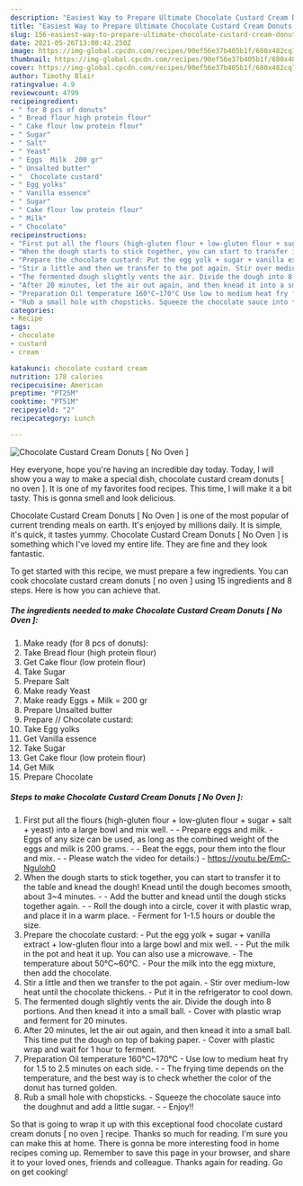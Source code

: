```yaml
---
description: "Easiest Way to Prepare Ultimate Chocolate Custard Cream Donuts [ No Oven ]"
title: "Easiest Way to Prepare Ultimate Chocolate Custard Cream Donuts [ No Oven ]"
slug: 156-easiest-way-to-prepare-ultimate-chocolate-custard-cream-donuts-no-oven
date: 2021-05-26T13:08:42.250Z
image: https://img-global.cpcdn.com/recipes/90ef56e37b405b1f/680x482cq70/chocolate-custard-cream-donuts-no-oven-recipe-main-photo.jpg
thumbnail: https://img-global.cpcdn.com/recipes/90ef56e37b405b1f/680x482cq70/chocolate-custard-cream-donuts-no-oven-recipe-main-photo.jpg
cover: https://img-global.cpcdn.com/recipes/90ef56e37b405b1f/680x482cq70/chocolate-custard-cream-donuts-no-oven-recipe-main-photo.jpg
author: Timothy Blair
ratingvalue: 4.9
reviewcount: 4799
recipeingredient:
- " for 8 pcs of donuts"
- " Bread flour high protein flour"
- " Cake flour low protein flour"
- " Sugar"
- " Salt"
- " Yeast"
- " Eggs  Milk  200 gr"
- " Unsalted butter"
- "  Chocolate custard"
- " Egg yolks"
- " Vanilla essence"
- " Sugar"
- " Cake flour low protein flour"
- " Milk"
- " Chocolate"
recipeinstructions:
- "First put all the flours (high-gluten flour + low-gluten flour + sugar + salt + yeast) into a large bowl and mix well.  Prepare eggs and milk. Eggs of any size can be used, as long as the combined weight of the eggs and milk is 200 grams.  Beat the eggs, pour them into the flour and mix.  Please watch the video for details:) https://youtu.be/EmC-NguIoh0"
- "When the dough starts to stick together, you can start to transfer it to the table and knead the dough! Knead until the dough becomes smooth, about 3~4 minutes.  Add the butter and knead until the dough sticks together again.  Roll the dough into a circle, cover it with plastic wrap, and place it in a warm place. Ferment for 1-1.5 hours or double the size."
- "Prepare the chocolate custard: Put the egg yolk + sugar + vanilla extract + low-gluten flour into a large bowl and mix well.  Put the milk in the pot and heat it up. You can also use a microwave. The temperature about 50°C~60°C. Pour the milk into the egg mixture, then add the chocolate."
- "Stir a little and then we transfer to the pot again. Stir over medium-low heat until the chocolate thickens. Put it in the refrigerator to cool down."
- "The fermented dough slightly vents the air. Divide the dough into 8 portions. And then knead it into a small ball. Cover with plastic wrap and ferment for 20 minutes."
- "After 20 minutes, let the air out again, and then knead it into a small ball. This time put the dough on top of baking paper. Cover with plastic wrap and wait for 1 hour to ferment."
- "Preparation Oil temperature 160°C~170°C Use low to medium heat fry for 1.5 to 2.5 minutes on each side.  The frying time depends on the temperature, and the best way is to check whether the color of the donut has turned golden."
- "Rub a small hole with chopsticks. Squeeze the chocolate sauce into the doughnut and add a little sugar.  Enjoy!!"
categories:
- Recipe
tags:
- chocolate
- custard
- cream

katakunci: chocolate custard cream 
nutrition: 178 calories
recipecuisine: American
preptime: "PT25M"
cooktime: "PT51M"
recipeyield: "2"
recipecategory: Lunch

---
```



![Chocolate Custard Cream Donuts [ No Oven ]](https://img-global.cpcdn.com/recipes/90ef56e37b405b1f/680x482cq70/chocolate-custard-cream-donuts-no-oven-recipe-main-photo.jpg)

Hey everyone, hope you're having an incredible day today. Today, I will show you a way to make a special dish, chocolate custard cream donuts [ no oven ]. It is one of my favorites food recipes. This time, I will make it a bit tasty. This is gonna smell and look delicious.

Chocolate Custard Cream Donuts [ No Oven ] is one of the most popular of current trending meals on earth. It's enjoyed by millions daily. It is simple, it's quick, it tastes yummy. Chocolate Custard Cream Donuts [ No Oven ] is something which I've loved my entire life. They are fine and they look fantastic.




To get started with this recipe, we must prepare a few ingredients. You can cook chocolate custard cream donuts [ no oven ] using 15 ingredients and 8 steps. Here is how you can achieve that.

<!--inarticleads1-->

##### The ingredients needed to make Chocolate Custard Cream Donuts [ No Oven ]:

1. Make ready  (for 8 pcs of donuts):
1. Take  Bread flour (high protein flour)
1. Get  Cake flour (low protein flour)
1. Take  Sugar
1. Prepare  Salt
1. Make ready  Yeast
1. Make ready  Eggs + Milk = 200 gr
1. Prepare  Unsalted butter
1. Prepare  // Chocolate custard:
1. Take  Egg yolks
1. Get  Vanilla essence
1. Take  Sugar
1. Get  Cake flour (low protein flour)
1. Get  Milk
1. Prepare  Chocolate




<!--inarticleads2-->

##### Steps to make Chocolate Custard Cream Donuts [ No Oven ]:

1. First put all the flours (high-gluten flour + low-gluten flour + sugar + salt + yeast) into a large bowl and mix well. -  - Prepare eggs and milk. - Eggs of any size can be used, as long as the combined weight of the eggs and milk is 200 grams. -  - Beat the eggs, pour them into the flour and mix. -  - Please watch the video for details:) - https://youtu.be/EmC-NguIoh0
1. When the dough starts to stick together, you can start to transfer it to the table and knead the dough! Knead until the dough becomes smooth, about 3~4 minutes. -  - Add the butter and knead until the dough sticks together again. -  - Roll the dough into a circle, cover it with plastic wrap, and place it in a warm place. - Ferment for 1-1.5 hours or double the size.
1. Prepare the chocolate custard: - Put the egg yolk + sugar + vanilla extract + low-gluten flour into a large bowl and mix well. -  - Put the milk in the pot and heat it up. You can also use a microwave. - The temperature about 50°C~60°C. - Pour the milk into the egg mixture, then add the chocolate.
1. Stir a little and then we transfer to the pot again. - Stir over medium-low heat until the chocolate thickens. - Put it in the refrigerator to cool down.
1. The fermented dough slightly vents the air. Divide the dough into 8 portions. And then knead it into a small ball. - Cover with plastic wrap and ferment for 20 minutes.
1. After 20 minutes, let the air out again, and then knead it into a small ball. This time put the dough on top of baking paper. - Cover with plastic wrap and wait for 1 hour to ferment.
1. Preparation Oil temperature 160°C~170°C - Use low to medium heat fry for 1.5 to 2.5 minutes on each side. -  - The frying time depends on the temperature, and the best way is to check whether the color of the donut has turned golden.
1. Rub a small hole with chopsticks. - Squeeze the chocolate sauce into the doughnut and add a little sugar. -  - Enjoy!!




So that is going to wrap it up with this exceptional food chocolate custard cream donuts [ no oven ] recipe. Thanks so much for reading. I'm sure you can make this at home. There is gonna be more interesting food in home recipes coming up. Remember to save this page in your browser, and share it to your loved ones, friends and colleague. Thanks again for reading. Go on get cooking!
